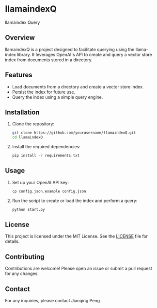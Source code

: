 # llamaindexQ
llamaindex Query

## Overview
llamaindexQ is a project designed to facilitate querying using the llama-index library. It leverages OpenAI's API to create and query a vector store index from documents stored in a directory.

## Features
- Load documents from a directory and create a vector store index.
- Persist the index for future use.
- Query the index using a simple query engine.

## Installation
1. Clone the repository:
   ```bash
   git clone https://github.com/yourusername/llamaindexQ.git
   cd llamaindexQ
   ```

2. Install the required dependencies:
   ```bash
   pip install -r requirements.txt
   ```

## Usage
1. Set up your OpenAI API key:
   ```python
   cp config.json.example config.json
   ```

2. Run the script to create or load the index and perform a query:
   ```bash
   python start.py
   ```

## License
This project is licensed under the MIT License. See the [LICENSE](LICENSE) file for details.

## Contributing
Contributions are welcome! Please open an issue or submit a pull request for any changes.

## Contact
For any inquiries, please contact Jianqing Peng 